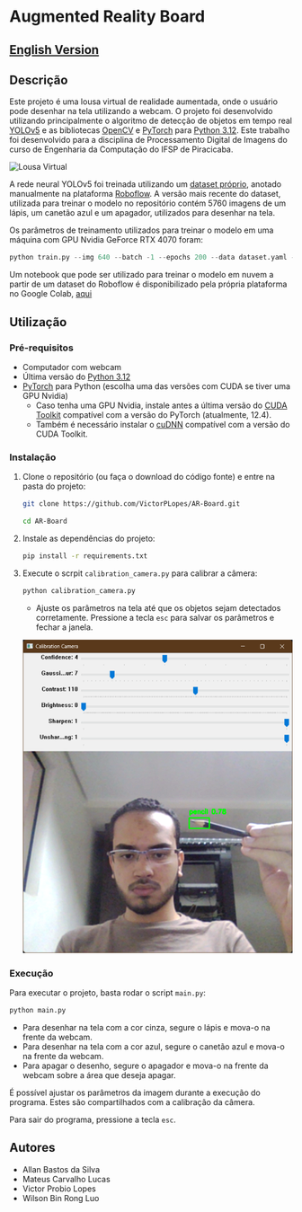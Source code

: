 # Augmented Reality Board

## [English Version](README_EN.md)

## Descrição

Este projeto é uma lousa virtual de realidade aumentada, onde o usuário pode desenhar na tela utilizando a webcam. O projeto foi desenvolvido utilizando principalmente o algoritmo de detecção de objetos em tempo real [YOLOv5](https://github.com/ultralytics/yolov5) e as bibliotecas [OpenCV](https://opencv.org/releases/) e [PyTorch](https://pytorch.org/) para [Python 3.12](https://www.python.org/). Este trabalho foi desenvolvido para a disciplina de Processamento Digital de Imagens do curso de Engenharia da Computação do IFSP de Piracicaba.

![Lousa Virtual](assets/video.gif)

A rede neural YOLOv5 foi treinada utilizando um [dataset próprio](https://universe.roboflow.com/victorpl/ar-board), anotado manualmente na plataforma [Roboflow](https://roboflow.com/). A versão mais recente do dataset, utilizada para treinar o modelo no repositório contém 5760 imagens de um lápis, um canetão azul e um apagador, utilizados para desenhar na tela.

Os parâmetros de treinamento utilizados para treinar o modelo em uma máquina com GPU Nvidia GeForce RTX 4070 foram:

```py
python train.py --img 640 --batch -1 --epochs 200 --data dataset.yaml --weights yolov5m.pt --cache
```

Um notebook que pode ser utilizado para treinar o modelo em nuvem a partir de um dataset do Roboflow é disponibilizado pela própria plataforma no Google Colab, [aqui](https://colab.research.google.com/drive/1gDZ2xcTOgR39tGGs-EZ6i3RTs16wmzZQ)

## Utilização

### Pré-requisitos

- Computador com webcam
- Última versão do [Python 3.12](https://www.python.org/downloads/)
- [PyTorch](https://pytorch.org/get-started/locally/) para Python (escolha uma das versões com CUDA se tiver uma GPU Nvidia)
  - Caso tenha uma GPU Nvidia, instale antes a última versão do [CUDA Toolkit](https://developer.nvidia.com/cuda-toolkit-archive) compatível com a versão do PyTorch (atualmente, 12.4).
  - Também é necessário instalar o [cuDNN](https://developer.nvidia.com/cudnn) compatível com a versão do CUDA Toolkit.

### Instalação

1. Clone o repositório (ou faça o download do código fonte) e entre na pasta do projeto:

    ```bash
    git clone https://github.com/VictorPLopes/AR-Board.git
    ```

    ```bash
    cd AR-Board
    ```

2. Instale as dependências do projeto:

    ```bash
    pip install -r requirements.txt
    ```

3. Execute o scrpit `calibration_camera.py` para calibrar a câmera:

    ```bash
    python calibration_camera.py
    ```

    - Ajuste os parâmetros na tela até que os objetos sejam detectados corretamente. Pressione a tecla `esc` para salvar os parâmetros e fechar a janela.

    ![Calibração da Câmera](assets/calibration.png)

### Execução

Para executar o projeto, basta rodar o script `main.py`:

```bash
python main.py
```

- Para desenhar na tela com a cor cinza, segure o lápis e mova-o na frente da webcam.
- Para desenhar na tela com a cor azul, segure o canetão azul e mova-o na frente da webcam.
- Para apagar o desenho, segure o apagador e mova-o na frente da webcam sobre a área que deseja apagar.

É possível ajustar os parâmetros da imagem durante a execução do programa. Estes são compartilhados com a calibração da câmera.

Para sair do programa, pressione a tecla `esc`.

## Autores

- Allan Bastos da Silva
- Mateus Carvalho Lucas
- Victor Probio Lopes
- Wilson Bin Rong Luo
